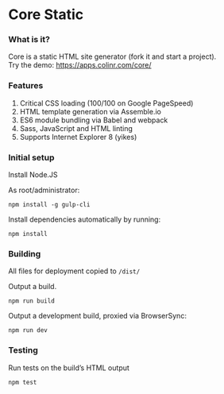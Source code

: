 Core Static
====

### What is it?
Core is a static HTML site generator (fork it and start a project).  
Try the demo: https://apps.colinr.com/core/

### Features

1. Critical CSS loading (100/100 on Google PageSpeed)
2. HTML template generation via Assemble.io
3. ES6 module bundling via Babel and webpack
4. Sass, JavaScript and HTML linting
5. Supports Internet Explorer 8 (yikes)

### Initial setup

Install Node.JS

As root/administrator:

```
npm install -g gulp-cli
```

Install dependencies automatically by running:
```
npm install
```

### Building
All files for deployment copied to `/dist/`

Output a build.
```
npm run build
```

Output a development build, proxied via BrowserSync:
```
npm run dev
```

### Testing
Run tests on the build’s HTML output

```
npm test
```
